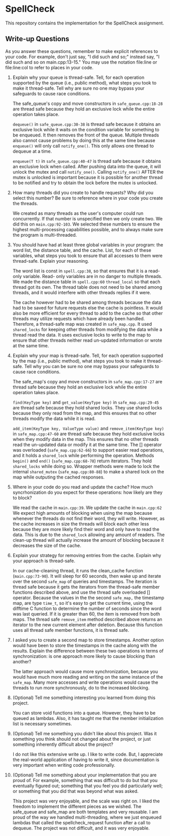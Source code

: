 # SpellCheck
This repository contains the implementation for the SpellCheck assignment.

## Write-up Questions
As you answer these questions, remember to make explicit references to your
code.  For example, don't just say, "I did such and so;" instead say, "I did
such and so on main.cpp:13-15."  You may use the notation file:line or
file:line:col to refer to places in your code.

1.  Explain why your queue is thread-safe.  Tell, for each operation supported
    by the queue (i.e., public method), what steps you took to make it
    thread-safe.  Tell why are sure no one may bypass your safeguards to cause
    race conditions.

    The safe_queue's copy and move constructors in `safe_queue.cpp:18-28` are
    thread safe because they hold an exclusive lock while the entire operation
    takes place.

    `dequeue()` in `safe_queue.cpp:30-38` is thread safe because it obtains an
    exclusive lock while it waits on the condition variable for something to be
    enqueued. It then removes the front of the queue. Multiple threads also
    cannot cause problems by doing this at the same time because `enqueue()`
    will only call `notify_one()`. This only allows one thread to dequeue at a
    time.
    
    `enqueue(T t)` in `safe_queue.cpp:40-47` is thread safe because it obtains
    an exclusive lock when called. After pushing data into the queue, it will
    unlock the mutex and call `notify_one()`. Calling `notify_one()` AFTER the
    mutex is unlocked is important because it is possible for another thread to
    be notified and try to obtain the lock before the mutex is unlocked.
	

2.  How many threads did you create to handle requests?  Why did you select
    this number?  Be sure to reference where in your code you create the
    threads.
	
    We created as many threads as the user's computer could run concurrently.
    If that number is unspecified then we only create two. We did this on
    `main.cpp:92-103`. We selected these numbers to ensure the highest
    multi-processing capabilities possible, and to always make sure the program
    is multi-threaded.

3.  You should have had at least three global variables in your program: the
    word list, the distance table, and the cache.  List, for each of these
    variables, what steps you took to ensure that all accesses to them were
    thread-safe.  Explain your reasoning.

    The word list is const in `spell.cpp:38`, so that ensures that it is a
    read-only variable. Read- only variables are in no danger to multiple
    threads. We made the distance table in `spell.cpp:60` `thread_local` so
    that each thread got its own. The thread table does not need to be shared
    among threads, and it would interfere with other threads replies if it
    were. 

    The cache however had to be shared among threads because the data had to be
    saved for future requests else the cache is pointless. It would also be
    more efficient for every thread to add to the cache so that other threads
    may utilize requests which have already been handled. Therefore, a
    thread-safe map was created in `safe_map.cpp`.  It used	`shared_locks` for
    keeping other threads from modifying the data while a thread read the data.
    It uses exclusive locks to write to the map to ensure that other threads
    neither read un-updated information or wrote at the same time.

4.  Explain why your map is thread-safe.  Tell, for each operation supported
    by the map (i.e., public method), what steps you took to make it
    thread-safe.  Tell why you can be sure no one may bypass your safeguards
    to cause race conditions.

    The safe_map's copy and move constructors in `safe_map.cpp:17-27` are
    thread safe because they hold an exclusive lock while the entire operation
    takes place.

    `find(KeyType key)` and `get_value(KeyType key)` in `safe_map.cpp:29-45`
    are thread safe because they hold shared locks.  They use shared locks
    because they only read from the map, and this ensures that no other threads
    modify the data while it is read.

    `add_item(KeyType key, ValueType value)` and `remove_item(KeyType key)` in
    `safe_map.cpp:47-60` are thread safe because they hold exclusive locks when
    they modify data in the map. This ensures that no other threads read the
    un-updated data or modify it at the same time. The [] operator was
    overloaded (`safe_map.cpp:62-66`) to support easier read operations, and it
    holds a `shared_lock` while performing the operation. Methods `begin()` and
    `end()` (`safe_map.cpp:68-78`) return iterators. They hold `shared_locks`
    while doing so.  Wrapper methods were made to lock the internal
    `shared_mutex` (`safe_map.cpp:80-88`) to make a shared lock on the map
    while outputing the cached responses.

5.  Where in your code do you read and update the cache?  How much
    syncrhonization do you expect for these operations: how likely are they to
    block?
	
    We read the cache in `main.cpp:39`. We update the cache in `main.cpp:62` We
    expect high amounts of blocking when using the map because whenever the
    threads do not find their word, they will write.  However, as the cache
    increases in size the threads will block each other less because they are
    more likely find their word and only have to read the data. This is due to
    the `shared_lock` allowing any amount of readers. The clean-up thread will
    actually increase the amount of blocking because it decreases the size of
    the cache.

6.  Explain your strategy for removing entries from the cache.  Explain why
    your approach is thread-safe.
	
    In our cache-cleaning thread, it runs the clean_cache function
    (`main.cpp:73-90`).  It will sleep for 60 seconds, then wake up and iterate
    over the second `safe_map` of queries and timestamps. The iteration is
    thread safe because it gets the iterators from the thread-safe member
    functions described above, and use the thread safe overloaded [] operator.
    Because the values in the the second `safe_map,` the timestamp map, are
    type `time_t`, so it's easy to get the current time, using the difftime C
    function to determine the number of seconds since the word was last
    queried. If it is greater than 60, the item is removed from both maps. The
    thread safe `remove_item` method described above returns an iterator to the
    new current element after deletion. Because this function uses all thread
    safe member functions, it is thread safe.
	

7.  I asked you to create a second map to store timestamps.  Another option
    would have been to store the timestamps in the cache along with the
    results.  Explain the difference between these two operations in terms of
    synchronization: is one approach more likely to cause blocking than
    another?
	
    The latter approach would cause more synchronization, because you would
    have much more reading and writing on the same instance of the `safe_map`.
    Many more accesses and write operations would cause the threads to run more
    synchronously, do to the increased blocking.

8.  (Optional) Tell me something interesting you learned from doing this
    project.
	
    You can store void functions into a queue. However, they have to be queued
    as lambdas.  Also, it has taught me that the member initialization list is
    necessary sometimes.

9.  (Optional) Tell me something you didn't like about this project.  Was it
    something you think should not changed about the project, or just
    something inherently difficult about the project?

    I do not like this extensive write up. I like to write code. But, I
    appreciate the real-world application of having to write it, since
    documentation is very important when writing code professionally.

10. (Optional) Tell me something about your implementation that you are proud
    of.  For example, something that was difficult to do but that you
    eventually figured out; something that you feel you did particularly well;
    or something that you did that was beyond what was asked.
	
    This project was very enjoyable, and the scale was right on. I liked the
    freedom to implement the different pieces as we wished. The safe_queue and
    safe_map are both templates and very reusable. I am proud of the way we
    handled multi-threading, where we just enqueued lambdas that called the
    spellcheck_request function after a call to dequeue.  The project was not
    difficult, and it was very enjoyable.
